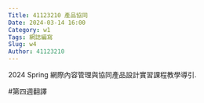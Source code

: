 ```yaml
---
Title: 41123210 產品協同
Date: 2024-03-14 16:00
Category: w1
Tags: 網誌編寫
Slug: w4
Author: 41123210
---
```


2024 Spring 網際內容管理與協同產品設計實習課程教學導引.

<!-- PELICAN_END_SUMMARY -->
#第四週翻譯